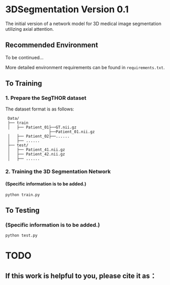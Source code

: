 # 3DSegmentation Version 0.1

The initial version of a network model for 3D medical image segmentation utilizing axial attention.


## Recommended Environment

To be continued...

More detailed environment requirements can be found in ```requirements.txt```. 

## To Training

### 1. Prepare the SegTHOR dataset

The dataset format is as follows:

```shell
 Data/
 ├── train
 │   ├── Patient_01├──GT.nii.gz
				   ├──Patient_01.nii.gz
 │   ├── Patient_02├──......
 │   ├── ......
 ├── test/
 │   ├── Patient_41.nii.gz
 │   ├── Patient_42.nii.gz
 │   ├── ......
```

### 2. Training the 3D Segmentation Network
#### (Specific information is to be added.)
```shell
python train.py
```

## To Testing
### (Specific information is to be added.)
```shell
python test.py
```

# TODO


## If this work is helpful to you, please cite it as：
```

```

